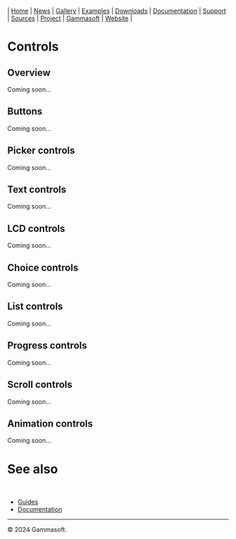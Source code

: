 | [Home](home.md) | [News](news.md) | [Gallery](gallery.md) | [Examples](examples.md) | [Downloads](downloads.md) | [Documentation](documentation.md) | [Support](support.md) | [Sources](https://github.com/gammasoft71/xtd) | [Project](https://sourceforge.net/projects/xtdpro/) | [Gammasoft](gammasoft.md) | [Website](https://gammasoft71.github.io/xtd) |

# Controls

## Overview

Coming soon...

## Buttons

Coming soon...

## Picker controls

Coming soon...

## Text controls

Coming soon...

## LCD controls

Coming soon...

## Choice controls

Coming soon...

## List controls

Coming soon...

## Progress controls

Coming soon...

## Scroll controls

Coming soon...

## Animation controls

Coming soon...

# See also
​
* [Guides](guides.md)
* [Documentation](documentation.md)

______________________________________________________________________________________________

© 2024 Gammasoft.

[//]: # (https://learn.microsoft.com/en-us/dotnet/desktop/winforms/controls/overview?view=netdesktop-6.0)
